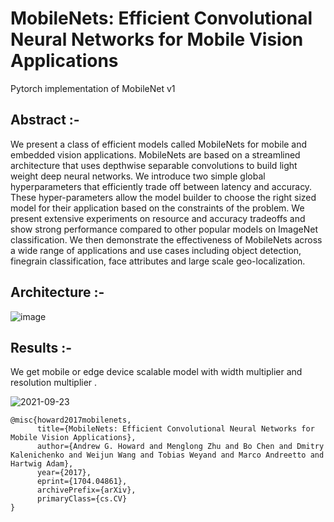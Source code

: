# MobileNets: Efficient Convolutional Neural Networks for Mobile Vision Applications


Pytorch implementation of MobileNet v1 

## Abstract :- 
We present a class of efficient models called MobileNets
for mobile and embedded vision applications. MobileNets
are based on a streamlined architecture that uses depthwise separable convolutions to build light weight deep
neural networks. We introduce two simple global hyperparameters that efficiently trade off between latency and
accuracy. These hyper-parameters allow the model builder
to choose the right sized model for their application based
on the constraints of the problem. We present extensive
experiments on resource and accuracy tradeoffs and show
strong performance compared to other popular models on
ImageNet classification. We then demonstrate the effectiveness of MobileNets across a wide range of applications and
use cases including object detection, finegrain classification, face attributes and large scale geo-localization.

## Architecture :- 
![image](https://user-images.githubusercontent.com/76057253/134519747-dfe1011f-3e90-4884-a011-e37a58e29115.png)

## Results :- 
We get mobile or edge device scalable model with width multiplier and resolution multiplier .


![2021-09-23](https://user-images.githubusercontent.com/76057253/134520386-c29e1efa-5d2e-4049-9e6b-5b05054b5854.png)

```
@misc{howard2017mobilenets,
      title={MobileNets: Efficient Convolutional Neural Networks for Mobile Vision Applications}, 
      author={Andrew G. Howard and Menglong Zhu and Bo Chen and Dmitry Kalenichenko and Weijun Wang and Tobias Weyand and Marco Andreetto and Hartwig Adam},
      year={2017},
      eprint={1704.04861},
      archivePrefix={arXiv},
      primaryClass={cs.CV}
}
```
